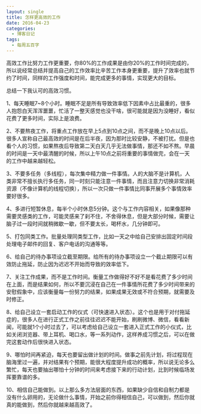 ```yaml
---
layout: single
title: 怎样更高效的工作
date: 2016-04-23
categories:
  - 博客日记
tags:
  - 每周五百字
--- 
```

高效工作比努力工作更重要，你80%的工作成果是由你20%的工作时间完成的，所以说经常总结并提高自己的工作效率比辛苦工作本身更重要，提升了效率也就节约了时间，同样的工作强度和时间，能完成更多的事情，实现更大的目标。

总结一下我认可的高效习惯。

1、每天睡眠7~8个小时。睡眠不足是所有导致效率低下因素中占比最重的，很多人抱怨白天浑浑噩噩，忙活了一整天感觉也没干啥，很可能就是因为没睡好，看似花费了更多时间，实际上是浪费。

2、不要熬夜工作，将重点工作放在早上5点到10点之间，而不是晚上10点以后。很多人宣称自己最高效的时间是在后半夜，因为那时比较安静，不被打扰。但是也看个人的习惯，如果熬夜后导致第二天白天几乎无法做事情，那还不如不熬。早晨的时间是一天中最清醒的时候，所以上午10点之前将重要的事情做完，会在一天的工作中越来越轻松。

3、不要多任务（多线程），每次集中精力做一件事情。人的大脑不是计算机，人类非常不擅长执行多任务，同一时刻只能注意一件事情，而且注意力切换非常消耗资源（不像计算机的线程切换），所以一次只做一件事情比同事开展多个事情效率要好很多。

4、多进行短暂休息，每半个小时休息5分钟。这个与工作内容相关，如果像那种需要灵感类的工作，可能灵感来了刹不住，不舍得休息，但是大部分时候，需要让脑子过一段时间就稍微歇一歇，但不要太长，喝杯水，几分钟即可。

5、打包同类工作。批量处理同类型工作，比如一天之中给自己安排出固定时间段处理电子邮件的回复、客户电话的沟通等等。

6、给自己的待办事项设立截至期限。给所有的待办事项设立一个截止期限可以有效防止拖延，防止因为迟迟不开始而导致的效率低下。

7、关注工作成果，而不是工作时间。衡量工作做得好不好不是看花费了多少时间在上面，而是结果如何，所以不要沉浸在自己在一件事情所花费了多少时间带来的安慰假象中，应该衡量每一份努力的结果，如果成果无效或不符合预期，就需要及时修正。

8、给自己设立一套启动工作的仪式（可快速进入状态）。这个也是用于对付拖延症的，很多人在进行正式工作之前往往迟迟不能开始，刷刷微博、微信，看看新闻，可能就1个小时过去了，可以考虑给自己设立一套进入正式工作的小仪式，比如关闭浏览器、带上耳机、喝口水，等一系列动作，这样养成习惯之后，可以在做完这套动作后很快进入状态。

9、哪怕时间再紧迫，每天也要留出做计划的时间。做事之前先计划，将过程现在脑海里过一遍，并对结果有个预期，能很大程度提升成功的概率，所以说无论多么繁忙，每天也要抽出哪怕十分钟的时间来考虑接下来的行动计划，比到时候临场发挥要靠谱的多。

10、相信自己能做到。以上那么多方法层面的东西，如果缺少自信和自制力都是没有什么卵用的，无论做什么事情，开始之前你得相信自己，可以做到，然后你就真的能做到，然后你就越来越高效了。
